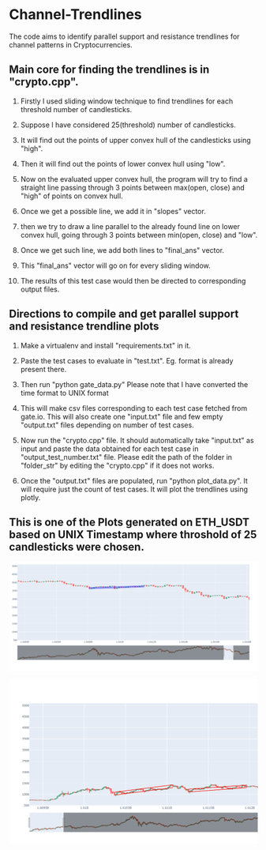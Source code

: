 # Channel-Trendlines
The code aims to identify parallel support and resistance trendlines for channel patterns in Cryptocurrencies. 

## Main core for finding the trendlines is in "crypto.cpp".

1. Firstly I used sliding window technique to find trendlines for each threshold number of candlesticks.
  
2. Suppose I have considered 25(threshold) number of candlesticks.
3. It will find out the points of upper convex hull of the candlesticks using "high".
4. Then it will find out the points of lower convex hull using "low".
5. Now on the evaluated upper convex hull, the program will try to find a straight line passing through 3 points between max(open, close) and "high" of points on convex hull.
6. Once we get a possible line, we add it in "slopes" vector.
7. then we try to draw a line parallel to the already found line on lower convex hull, going through 3 points between min(open, close) and "low".
8. Once we get such line, we add both lines to "final_ans" vector.
9. This "final_ans" vector will go on for every sliding window.
10. The results of this test case would then be directed to corresponding output files.
  
## Directions to compile and get parallel support and resistance trendline plots

1. Make a virtualenv and install "requirements.txt" in it.

2. Paste the test cases to evaluate in "test.txt". Eg. format is already present there.

3. Then run "python gate_data.py"
	Please note that I have converted the time format to UNIX format

4. This will make csv files corresponding to each test case fetched from gate.io.
   This will also create one "input.txt" file and few empty "output.txt" files depending on number of test cases.

5. Now run the "crypto.cpp" file. It should automatically take "input.txt" as input and paste the data obtained for each test case in "output_test_number.txt" file.
	Please edit the path of the folder in "folder_str" by editing the "crypto.cpp" if it does not works.

6. Once the "output.txt" files are populated, run "python plot_data.py". It will require just the count of test cases. It will plot the trendlines using plotly.

## This is one of the Plots generated on ETH_USDT based on UNIX Timestamp where throshold of 25 candlesticks were chosen.
![alt text](https://github.com/pranjanpr/Channel-Trendlines/blob/master/plots/ETH_trendline.png)

![alt text](https://github.com/pranjanpr/Channel-Trendlines/blob/master/plots/Screenshot%202022-02-07%20122959.png)

